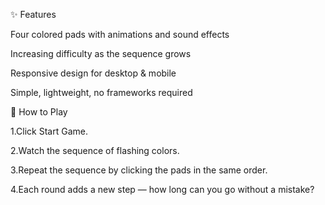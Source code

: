✨ Features

Four colored pads with animations and sound effects

Increasing difficulty as the sequence grows

Responsive design for desktop & mobile

Simple, lightweight, no frameworks required

🚀 How to Play

1.Click Start Game.

2.Watch the sequence of flashing colors.

3.Repeat the sequence by clicking the pads in the same order.

4.Each round adds a new step — how long can you go without a mistake?
